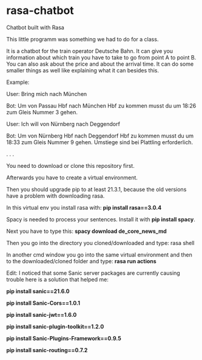 # rasa-chatbot
Chatbot built with Rasa


This little programm was something we had to do for a class.

It is a chatbot for the train operator Deutsche Bahn. It can give you information about which train you have to take to go from point A to point B. You can also ask about the price and about the arrival time. It can do some smaller things as well like explaining what it can besides this. 


Example:  

User: Bring mich nach München

Bot: Um von Passau Hbf nach München Hbf zu kommen musst du um 18:26 zum Gleis Nummer 3 gehen.

User: Ich will von Nürnberg nach Deggendorf

Bot: Um von Nürnberg Hbf nach Deggendorf Hbf zu kommen musst du um 18:33 zum Gleis Nummer 9 gehen. Umstiege sind bei Plattling erforderlich.

.
.
.

You need to download or clone this repository first.

Afterwards you have to create a virtual environment.

Then you should upgrade pip to at least 21.3.1, because the old versions have a problem with downloading rasa.

In this virtual env you install rasa with: __pip install rasa==3.0.4__

Spacy is needed to process your sentences. Install it with __pip install spacy__.

Next you have to type this: __spacy download de_core_news_md__

Then you go into the directory you cloned/downloaded and type: rasa shell

In another cmd window you go into the same virtual environment and then to the downloaded/cloned folder and type: __rasa run actions__

Edit:
I noticed that some Sanic server packages are currently causing trouble here is a solution that helped me:

__pip install sanic==21.6.0__

__pip install Sanic-Cors==1.0.1__

__pip install sanic-jwt==1.6.0__

__pip install sanic-plugin-toolkit==1.2.0__

__pip install Sanic-Plugins-Framework==0.9.5__

__pip install sanic-routing==0.7.2__
